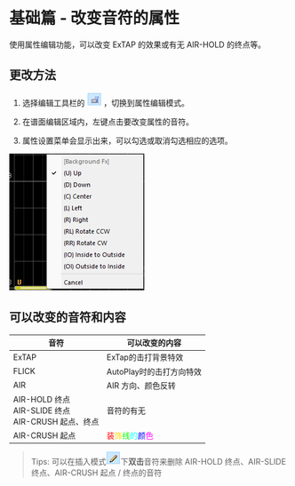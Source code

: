 # 基础篇 - 改变音符的属性

使用属性编辑功能，可以改变 ExTAP 的效果或有无 AIR-HOLD 的终点等。

## 更改方法

1. 选择编辑工具栏的 ![属性編集](../imgs/edit-toolbar-attr.png) ，切换到属性编辑模式。

2. 在谱面编辑区域内，左键点击要改变属性的音符。

3. 属性设置菜单会显示出来，可以勾选或取消勾选相应的选项。

![edit note attribute](../imgs/edit-note-attr.png)

## 可以改变的音符和内容

| 音符                                                         | 可以改变的内容                 |
| ------------------------------------------------------------ | ---------------------------- |
| ExTAP                                                        | ExTap的击打背景特效           |
| FLICK                                                        | AutoPlay时的击打方向特效 |
| AIR                                                          | AIR 方向、颜色反转             |
| AIR-HOLD 终点<br/>AIR-SLIDE 终点<br/>AIR-CRUSH 起点、终点  | 音符的有无                 |
| AIR-CRUSH 起点                                               | <div class="rainbow-text" style="text-align: left;"><span class="block-line"><span><span style="color:#ff0000;">装</span><span style="color:#ffd700;">饰</span><span style="color:#00ff00;">线</span><span style="color:#00ffff;">的</span><span style="color:#0000ff;">颜</span><span style="color:#ff00ff;">色</span></span></span></div>                   |

> Tips: 可以在插入模式![笔](../imgs/edit-toolbar-pen.png)下**双击**音符来删除 AIR-HOLD 终点、AIR-SLIDE 终点、AIR-CRUSH 起点 / 终点的音符
